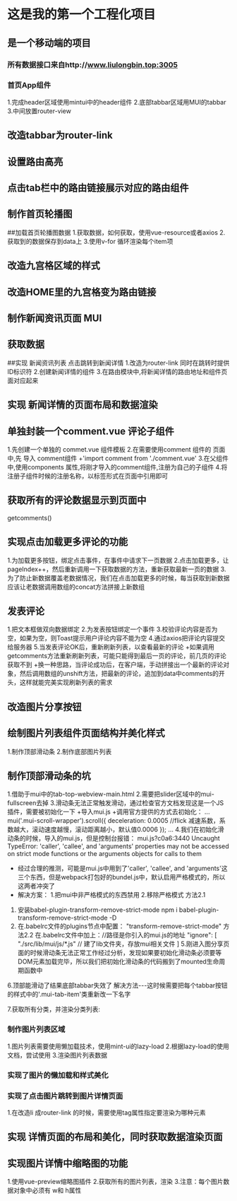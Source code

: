 # 这是我的第一个工程化项目

## 是一个移动端的项目
### 所有数据接口来自http://www.liulongbin.top:3005
### 首页App组件
1.完成header区域使用mintui中的header组件
2.底部tabbar区域用MUI的tabbar
3.中间放置router-view



## 改造tabbar为router-link

## 设置路由高亮

## 点击tab栏中的路由链接展示对应的路由组件

## 制作首页轮播图

##加载首页轮播图数据
1.获取数据，如何获取，使用vue-resource或者axios
2.获取到的数据保存到data上
3.使用v-for 循环渲染每个item项


## 改造九宫格区域的样式 
## 改造HOME里的九宫格变为路由链接

## 制作新闻资讯页面  MUI
## 获取数据

##实现 新闻资讯列表 点击跳转到新闻详情
1.改造为router-link 同时在跳转时提供ID标识符
2.创建新闻详情的组件
3.在路由模块中,将新闻详情的路由地址和组件页面对应起来

## 实现  新闻详情的页面布局和数据渲染

## 单独封装一个comment.vue 评论子组件
1.先创建一个单独的 commet.vue 组件模板
2.在需要使用comment 组件的 页面中,先 导入 comment组件
 +'import comment from './comment.vue'
3.在父组件中,使用components 属性,将刚才导入的comment组件,注册为自己的子组件
4.将注册子组件时候的注册名称，以标签形式在页面中引用即可

## 获取所有的评论数据显示到页面中
getcomments()



## 实现点击加载更多评论的功能
1.为加载更多按钮，绑定点击事件，在事件中请求下一页数据
2.点击加载更多，让pageIndex++，然后重新调用一下获取数据的方法，重新获取最新一页的数据
3.为了防止新数据覆盖老数据情况，我们在点击加载更多的时候，每当获取到新数据应该让老数据调用数组的concat方法拼接上新数组

## 发表评论
1.把文本框做双向数据绑定
2.为发表按钮绑定一个事件
3.校验评论内容是否为空，如果为空，则Toast提示用户评论内容不能为空
4.通过axios把评论内容提交给服务器
5.当发表评论OK后，重新刷新列表，以查看最新的评论
    +如果调用getcomments方法重新刷新列表，可能只能得到最后一页的评论，前几页的评论获取不到
        +换一种思路，当评论成功后，在客户端，手动拼接出一个最新的评论对象，然后调用数组的unshift方法，把最新的评论，追加到data中comments的开头，这样就能完美实现刷新列表的需求

## 改造图片分享按钮

## 绘制图片列表组件页面结构并美化样式
1.制作顶部滑动条
2.制作底部图片列表
## 制作顶部滑动条的坑
1.借助于mui中的tab-top-webview-main.html
2.需要把slider区域中的mui-fullscreen去掉
3.滑动条无法正常触发滑动，通过检查官方文档发现这是一个JS插件，需要被初始化一下 
    +导入mui.js
    +调用官方提供的方式去初始化：
    ...
    mui('.mui-scroll-wrapper').scroll({
	deceleration: 0.0005 //flick 减速系数，系数越大，滚动速度越慢，滚动距离越小，默认值0.0006
});
    ...
4.我们在初始化滑动条的时候，导入的mui.js，但是控制台报错： mui.js?c0a6:3440 Uncaught TypeError: 'caller', 'callee', and 'arguments' properties may not be accessed on strict mode functions or the arguments objects for calls to them
 + 经过合理的推测，可能是mui.js中用到了'caller', 'callee', and 'arguments'这三个东西，但是webpack打包好的bundel.js中，默认启用严格模式的，所以这两者冲突了
 + 解决方案：
 1.把mui中非严格模式的东西禁用
 2.移除严格模式
方法2.1 
1. 安装babel-plugin-transform-remove-strict-mode
npm i babel-plugin-transform-remove-strict-mode -D
2. 在.babelrc文件的plugins节点中配置：
"transform-remove-strict-mode"
方法2.2
 在.babelrc文件中加上：//路径是你引入的mui.js的地址
"ignore": [
    "./src/lib/mui/js/*.js"   // 建了lib文件夹，存放mui相关文件
    ]
5.刚进入图分享页面的时候滑动条无法正常工作经过分析，发现如果要初始化滑动条必须要等DOM元素加载完毕，所以我们把初始化滑动条的代码搬到了mounted生命周期函数中

6.顶部能滑动了结果底部tabbar失效了  解决方法---这时候需要把每个tabbar按钮的样式中的'.mui-tab-item'类重新改一下名字

7.获取所有分类，并渲染分类列表:

### 制作图片列表区域
1.图片列表需要使用懒加载技术，使用mint-ui的lazy-load
2.根据lazy-load的使用文档，尝试使用
3.渲染图片列表数据

### 实现了图片的懒加载和样式美化

### 实现了点击图片跳转到图片详情页面
1.在改造li 成router-link 的时候，需要使用tag属性指定要渲染为哪种元素

## 实现 详情页面的布局和美化，同时获取数据渲染页面


## 实现图片详情中缩略图的功能
1.使用vue-preview缩略图插件
2.获取所有的图片列表，渲染
3.注意：每个图片数据对象中必须有 w和 h属性
